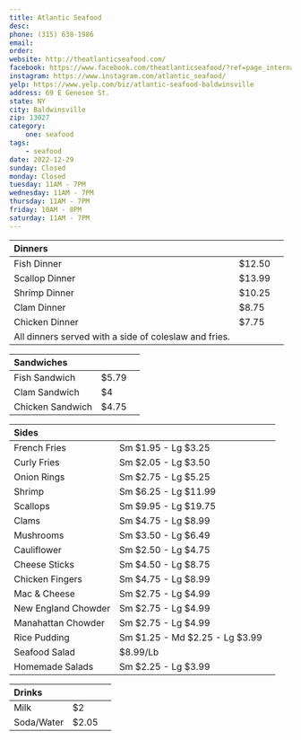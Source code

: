 ```yaml
---
title: Atlantic Seafood
desc: 
phone: (315) 638-1986
email: 
order:
website: http://theatlanticseafood.com/
facebook: https://www.facebook.com/theatlanticseafood/?ref=page_internal
instagram: https://www.instagram.com/atlantic_seafood/
yelp: https://www.yelp.com/biz/atlantic-seafood-baldwinsville
address: 69 E Genesee St.
state: NY
city: Baldwinsville
zip: 13027
category:
    one: seafood
tags: 
    - seafood
date: 2022-12-29
sunday: Closed
monday: Closed
tuesday: 11AM - 7PM
wednesday: 11AM - 7PM
thursday: 11AM - 7PM
friday: 10AM - 8PM
saturday: 11AM - 7PM
---
```


| Dinners | | |
| :--- | :--- | :--- |
| Fish Dinner | $12.50 | |
| Scallop Dinner | $13.99 | |
| Shrimp Dinner | $10.25 | |
| Clam Dinner | $8.75 | |
| Chicken Dinner | $7.75 | |
| All dinners served with a side of coleslaw and fries. | | |

| Sandwiches | | |
| :--- | :--- | :--- |
| Fish Sandwich | $5.79 | |
| Clam Sandwich | $4 | |
| Chicken Sandwich | $4.75 | |

| Sides | | |
| :--- | :--- | :--- |
| French Fries | Sm $1.95 - Lg $3.25 | |
| Curly Fries | Sm $2.05 - Lg $3.50 | |
| Onion Rings | Sm $2.75 - Lg $5.25 | |
| Shrimp | Sm $6.25 - Lg $11.99 | |
| Scallops | Sm $9.95 - Lg $19.75 | |
| Clams | Sm $4.75 - Lg $8.99 | |
| Mushrooms | Sm $3.50 - Lg $6.49 | |
| Cauliflower | Sm $2.50 - Lg $4.75 | |
| Cheese Sticks | Sm $4.50 - Lg $8.75 | |
| Chicken Fingers | Sm $4.75 - Lg $8.99 | |
| Mac & Cheese | Sm $2.75 - Lg $4.99 | |
| New England Chowder | Sm $2.75 - Lg $4.99 | |
| Manahattan Chowder | Sm $2.75 - Lg $4.99 | |
| Rice Pudding | Sm $1.25 - Md $2.25 - Lg $3.99 | |
| Seafood Salad | $8.99/Lb | |
| Homemade Salads | Sm $2.25 - Lg $3.99 | |

| Drinks | | |
| :--- | :--- | :--- |
| Milk | $2 | |
| Soda/Water | $2.05 | |

